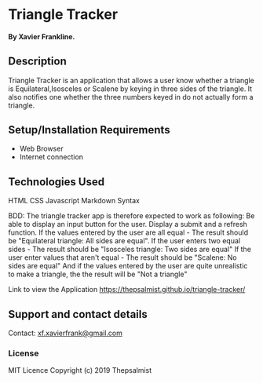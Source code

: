 # Triangle Tracker
#### By Xavier Frankline.
## Description
Triangle Tracker is an application that allows a user know whether a triangle is Equilateral,Isosceles or Scalene by keying in three sides of the triangle. It also notifies one whether the three numbers keyed in do not actually form a triangle.
## Setup/Installation Requirements
* Web Browser
* Internet connection

## Technologies Used
HTML
CSS
Javascript
Markdown Syntax

BDD:
The triangle tracker app is therefore expected to work as following:
  Be able to display an input button for the user.
  Display a submit and a refresh function.
  If the values entered by the user are all equal - The result should be "Equilateral triangle: All sides are equal".
  If the user enters two equal sides - The result should be "Isosceles triangle: Two sides are equal"
  If the user enter values that aren't equal - The result should be "Scalene: No sides are equal"
  And if the values entered by the user are quite unrealistic to make a triangle, the the result will be "Not a triangle"

Link to view the Application
https://thepsalmist.github.io/triangle-tracker/

## Support and contact details
Contact: xf.xavierfrank@gmail.com

### License
MIT Licence
Copyright (c) 2019 Thepsalmist
